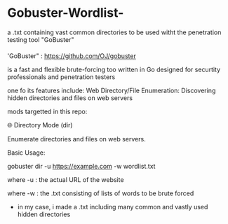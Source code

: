 # Gobuster-Wordlist-
a .txt containing vast common directories to be used witht the penetration testing tool "GoBuster"

####

'GoBuster" : https://github.com/OJ/gobuster

is a fast and flexible brute-forcing too written in Go 
designed for securtity professionals and penetration testers

one fo its features include:
Web Directory/File Enumeration: Discovering hidden directories and files on web servers


mods targetted in this repo:

🌐 Directory Mode (dir)

Enumerate directories and files on web servers.

Basic Usage:

gobuster dir -u https://example.com -w wordlist.txt

where -u : the actual URL of the website

where -w : the .txt consisting of lists of words to be brute forced 

- in my case, i made a .txt including many common and vastly used hidden directories

